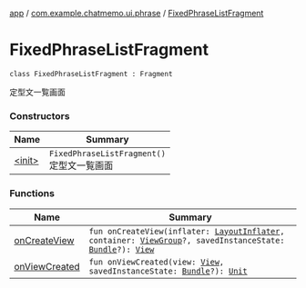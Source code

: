 [app](../../index.md) / [com.example.chatmemo.ui.phrase](../index.md) / [FixedPhraseListFragment](./index.md)

# FixedPhraseListFragment

`class FixedPhraseListFragment : Fragment`

定型文一覧画面

### Constructors

| Name | Summary |
|---|---|
| [&lt;init&gt;](-init-.md) | `FixedPhraseListFragment()`<br>定型文一覧画面 |

### Functions

| Name | Summary |
|---|---|
| [onCreateView](on-create-view.md) | `fun onCreateView(inflater: `[`LayoutInflater`](https://developer.android.com/reference/android/view/LayoutInflater.html)`, container: `[`ViewGroup`](https://developer.android.com/reference/android/view/ViewGroup.html)`?, savedInstanceState: `[`Bundle`](https://developer.android.com/reference/android/os/Bundle.html)`?): `[`View`](https://developer.android.com/reference/android/view/View.html) |
| [onViewCreated](on-view-created.md) | `fun onViewCreated(view: `[`View`](https://developer.android.com/reference/android/view/View.html)`, savedInstanceState: `[`Bundle`](https://developer.android.com/reference/android/os/Bundle.html)`?): `[`Unit`](https://kotlinlang.org/api/latest/jvm/stdlib/kotlin/-unit/index.html) |
